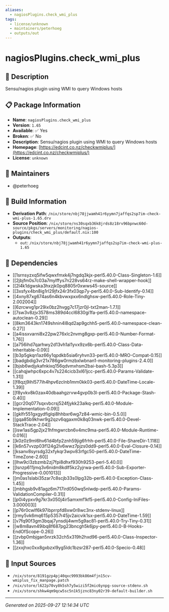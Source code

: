 ```yaml
---
aliases:
  - nagiosPlugins.check_wmi_plus
tags:
  - license/unknown
  - maintainers/peterhoeg
  - outputs/out
---
```


# nagiosPlugins.check_wmi_plus

## 📝 Description

Sensu/nagios plugin using WMI to query Windows hosts

## 📋 Package Information

- **Name**: `nagiosPlugins.check_wmi_plus`
- **Version**: `1.65`
- **Available**: ✅ Yes
- **Broken**: ✅ No
- **Description**: Sensu/nagios plugin using WMI to query Windows hosts
- **Homepage**: [https://edcint.co.nz/checkwmiplus/](https://edcint.co.nz/checkwmiplus/)
- **License**: `unknown`
## 👥 Maintainers

- @peterhoeg


## 🔧 Build Information

- **Derivation Path**: `/nix/store/nbj78jjwamh41r6yymn7jaffqs2sp7im-check-wmi-plus-1.65.drv`
- **Source Position**: `/nix/store/ns30sqxb36k8jrds8z18rv96bpnwc60d-source/pkgs/servers/monitoring/nagios-plugins/check_wmi_plus/default.nix:100`
- **Outputs**:
  - `out`:  `/nix/store/nbj78jjwamh41r6yymn7jaffqs2sp7im-check-wmi-plus-1.65`

## 🔗 Dependencies

- [[1srnsyzxq5ifw5qwxfmxk4j7ngdq3kjx-perl5.40.0-Class-Singleton-1.6]]
- [[2jbjfm0s7c03a7mylffys7n228vs64rz-make-shell-wrapper-hook]]
- [[2l4k1dgwska3hxzjk0pq8805r0xwws45-source]]
- [[3xsfyx4bn8ig1rl29jfx24r3fx03qp7y-perl5.40.0-Sub-Identify-0.14]]
- [[4xny87xg674as6n4kbvwxpxx6ndlghsw-perl5.40.0-Role-Tiny-2.002004]]
- [[6zrcwvg1pr29ix0bz2hvgg7c17jzr0jl-txt2man-1.7.1]]
- [[7sw3v8zjv3578ms389d4ccl6830gi1fa-perl5.40.0-namespace-autoclean-0.29]]
- [[8km3643kn1749shnin4l8qd2ap9gchh5-perl5.40.0-namespace-clean-0.27]]
- [[a4issxvarni8x22pw276xlc2nvmg8gxp-perl5.40.0-Number-Format-1.76]]
- [[a756ihd7qarhwy2d13vh1al1yvx9zx6b-perl5.40.0-Class-Data-Inheritable-0.09]]
- [[b3p5gkqn1az66y1qpdkb5sia6ryhvn33-perl5.40.0-MRO-Compat-0.15]]
- [[badgbdig3vr21x786gw0rmzbxlwbnan1-monitoring-plugins-2.4.0]]
- [[bjsb6wdjykafnkixq156qdvmxhsm2bai-bash-5.3p3]]
- [[cahqjwhpc6xpc4v7s224cicb3xl61jcc-perl5.40.0-Params-Validate-1.31]]
- [[f8qzj9ihl577ih4hpv6zclnb1mm0kk03-perl5.40.0-DateTime-Locale-1.39]]
- [[f8yvkv8k0zax40dbaahgzrvw4gvp0b3l-perl5.40.0-Package-Stash-0.40]]
- [[gcr20q077sqxvbcrsj524fjykk23alkq-perl5.40.0-Module-Implementation-0.09]]
- [[gklfr551gxgydfiglqi8hhbxr6wg7z84-wmic-bin-0.5.0]]
- [[gqa85b9khwr9g2qzv6qgaxm0k8q03nwk-perl5.40.0-Devel-StackTrace-2.04]]
- [[isw1asi5gp2jx21hfmgwrcbn6v4mc9ma-perl5.40.0-Module-Runtime-0.016]]
- [[k0z0z9ml6hv61d4bfp2znh59jig6frhh-perl5.40.0-File-ShareDir-1.118]]
- [[k6n57vvzp03f124g2lv6wwz7pjzs0dd9-perl5.40.0-Eval-Closure-0.14]]
- [[ksanv8syrsdg32xfykqr3wpv83rfgc50-perl5.40.0-DateTime-TimeZone-2.60]]
- [[lhw9cl3zbzmb2zj7fpi8dhxf930h9253-perl-5.40.0]]
- [[lsnzp611jmq3v6nidm8kdlf5kz2yjrwa-perl5.40.0-Sub-Exporter-Progressive-0.001013]]
- [[m0as1slabi35zar7c8scjb33s0lpg32b-perl5.40.0-Exception-Class-1.45]]
- [[mbhgsb9v81agz6m717ird050wq5nlwdp-perl5.40.0-Params-ValidationCompiler-0.31]]
- [[p0i4ypxv9g7kr3x050j4ir5amxmf1kf5-perl5.40.0-Config-IniFiles-3.000003]]
- [[p76r0cwlf6k97ibprrpfd8xw0r8wc3nx-stdenv-linux]]
- [[rmy5vk6mq615p5357r45jv2aicvik1sx-perl5.40.0-DateTime-1.59]]
- [[v7fq90f3gm3bqaj7ynsdij4wm5g9ac81-perl5.40.0-Try-Tiny-0.31]]
- [[w8m8avn49ibq8f687pg23bncgh5k6jpy-perl5.40.0-B-Hooks-EndOfScope-0.26]]
- [[zvbp0mbjgan5nrzk32ch5x319h2hxd96-perl5.40.0-Class-Inspector-1.36]]
- [[zxxjhxc0xx8gxbzxl9yg5ldc1bzsr287-perl5.40.0-Specio-0.48]]

## 📁 Input Sources

- `/nix/store/8191gzp4pj40qxc9993bk86m4fjn15cv-wmiplus_fix_manpage.patch`
- `/nix/store/l622p70vy8k5sh7y5wizi5f2mic6ynpg-source-stdenv.sh`
- `/nix/store/shkw4qm9qcw5sc5n1k5jznc83ny02r39-default-builder.sh`

---
*Generated on 2025-09-27 12:14:34 UTC*
